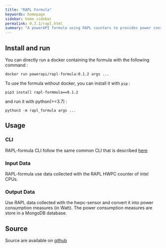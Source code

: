 ```yaml
---
title: "RAPL Formula"
keywords: homepage
sidebar: home_sidebar 
permalink: 0.3.1/rapl.html
summary: "A powerAPI formula using RAPL counters to provides power consumption information of each socket of the monitored machine."
---
```


## Install and run

You can directly run a docker containing the formula with the following
command : 

	docker run powerapi/rapl-formula:0.1.2 args ...

To use the formula without docker, you can install it with `pip` :

	pip3 install rapl-formmula==0.1.2

and run it with python(>=3.7) : 

	python3 -m rapl_formula args ...


## Usage

### CLI
RAPL-formula CLI follow the same common CLI that is described [here](powerapi_howitworks.html#command-line-arguments)

### Input Data

RAPL-formula use data collected with the RAPL HWPC counter of intel CPUs.

### Output Data

Use RAPL data collected with the hwpc-sensor and convert it into power
consumption measures (in Watt). The power consumption measures are store in a
MongoDB database.

## Source

Source are available on [github](https://github.com/powerapi-ng/rapl-formula)
